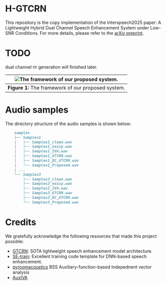 # H-GTCRN
This repository is the copy implementation of the Interspeech2025 paper: A Lightweight Hybrid Dual Channel Speech Enhancement System under Low-SNR Conditions. For more details, please refer to the [arXiv preprint](https://arxiv.org/abs/2505.19597).

# TODO
dual channel rir generation will finished later.

| ![The framework of our proposed system.](./figures/model.png) |
|:---------------------:|
| **Figure 1:** The framework of our proposed system. |

# Audio samples
The directory structure of the audio samples is shown below:
```markdown
    samples
    ├── Samples1
    |   ├── Samples1_clean.wav
    |   ├── Samples1_noisy.wav
    |   ├── Samples1_IVA.wav
    |   ├── Samples1_GTCRN.wav
    |   ├── Samples1_DC_GTCRN.wav
    |   └── Samples1_Proposed.wav
    | ...
    └── Samples3
        ├── Samples3_clean.wav
        ├── Samples3_noisy.wav
        ├── Samples3_IVA.wav
        ├── Samples3_GTCRN.wav
        ├── Samples3_DC_GTCRN.wav
        └── Samples3_Proposed.wav
```

# Credits
We gratefully acknowledge the following resources that made this project possible:
- [GTCRN](https://github.com/Xiaobin-Rong/gtcrn): SOTA lightweight speech enhancement model architecture.
- [SE-train](https://github.com/Xiaobin-Rong/SEtrain): Excellent training code template for DNN-based speech enhancement.
- [pyroomacoustics](https://github.com/LCAV/pyroomacoustics)
BSS Auxiliary-function-based Indepednent vector analysis
- [AuxIVA](https://github.com/XianruiWang/AuxIVA)